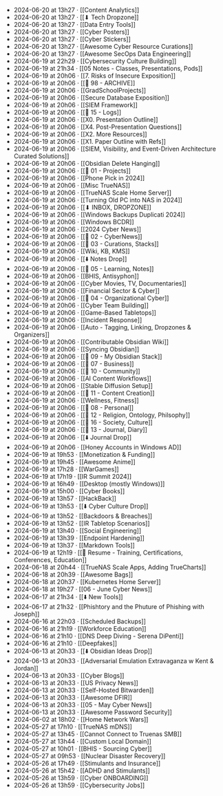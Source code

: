- 2024-06-20 at 13h27 · [[Content Analytics]]
- 2024-06-20 at 13h27 · [[⬇ Tech Dropzone]]
- 2024-06-20 at 13h27 · [[Data Entry Tools]]
- 2024-06-20 at 13h27 · [[Cyber Posters]]
- 2024-06-20 at 13h27 · [[Cyber Stickers]]
- 2024-06-20 at 13h27 · [[Awesome Cyber Resource Curations]]
- 2024-06-20 at 13h27 · [[Awesome SecOps Data Engineering]]
- 2024-06-19 at 22h29 · [[Cybersecurity Culture Building]]
- 2024-06-19 at 21h34 · [[05 Notes - Classes, Presentations, Pods]]
- 2024-06-19 at 20h06 · [[7. Risks of Insecure Exposition]]
- 2024-06-19 at 20h06 · [[📁 98 - ARCHIVE]]
- 2024-06-19 at 20h06 · [[GradSchoolProjects]]
- 2024-06-19 at 20h06 · [[Secure Database Exposition]]
- 2024-06-19 at 20h06 · [[SIEM Framework]]
- 2024-06-19 at 20h06 · [[📁 15 - Logs]]
- 2024-06-19 at 20h06 · [[X0. Presentation Outline]]
- 2024-06-19 at 20h06 · [[X4. Post-Presentation Questions]]
- 2024-06-19 at 20h06 · [[X2. More Resources]]
- 2024-06-19 at 20h06 · [[X1. Paper Outline with Refs]]
- 2024-06-19 at 20h06 · [[SIEM, Visibility, and Event-Driven Architecture Curated Solutions]]
- 2024-06-19 at 20h06 · [[Obsidian Delete Hanging]]
- 2024-06-19 at 20h06 · [[📁 01 - Projects]]
- 2024-06-19 at 20h06 · [[Phone Pick in 2024]]
- 2024-06-19 at 20h06 · [[Misc TrueNAS]]
- 2024-06-19 at 20h06 · [[TrueNAS Scale Home Server]]
- 2024-06-19 at 20h06 · [[Turning Old PC into NAS in 2024]]
- 2024-06-19 at 20h06 · [[⬇ INBOX, DROPZONE]]
- 2024-06-19 at 20h06 · [[Windows Backups Duplicati 2024]]
- 2024-06-19 at 20h06 · [[Windows BCDR]]
- 2024-06-19 at 20h06 · [[2024 Cyber News]]
- 2024-06-19 at 20h06 · [[📁 02 - CyberNews]]
- 2024-06-19 at 20h06 · [[📁 03 - Curations, Stacks]]
- 2024-06-19 at 20h06 · [[Wiki, KB, KMS]]
- 2024-06-19 at 20h06 · [[⬇️ Notes Drop]]
- 2024-06-19 at 20h06 · [[📁 05 - Learning, Notes]]
- 2024-06-19 at 20h06 · [[BHIS, Antisyphon]]
- 2024-06-19 at 20h06 · [[Cyber Movies, TV, Documentaries]]
- 2024-06-19 at 20h06 · [[Financial Sector & Cyber]]
- 2024-06-19 at 20h06 · [[📁 04 - Organizational Cyber]]
- 2024-06-19 at 20h06 · [[Cyber Team Building]]
- 2024-06-19 at 20h06 · [[Game-Based Tabletops]]
- 2024-06-19 at 20h06 · [[Incident Response]]
- 2024-06-19 at 20h06 · [[Auto - Tagging, Linking, Dropzones & Organizers]]
- 2024-06-19 at 20h06 · [[Contributable Obsidian Wiki]]
- 2024-06-19 at 20h06 · [[Syncing Obsidian]]
- 2024-06-19 at 20h06 · [[📁 09 - My Obsidian Stack]]
- 2024-06-19 at 20h06 · [[📁 07 - Business]]
- 2024-06-19 at 20h06 · [[📁 10 - Community]]
- 2024-06-19 at 20h06 · [[AI Content Workflows]]
- 2024-06-19 at 20h06 · [[Stable Diffusion Setup]]
- 2024-06-19 at 20h06 · [[📁 11 - Content Creation]]
- 2024-06-19 at 20h06 · [[Wellness, Fitness]]
- 2024-06-19 at 20h06 · [[📁 08 - Personal]]
- 2024-06-19 at 20h06 · [[📁 12 - Religion, Ontology, Philsophy]]
- 2024-06-19 at 20h06 · [[📁 16 - Society, Culture]]
- 2024-06-19 at 20h06 · [[📁 13 - Journal, Diary]]
- 2024-06-19 at 20h06 · [[⬇️ Journal Drop]]
- 2024-06-19 at 20h06 · [[Honey Accounts in Windows AD]]
- 2024-06-19 at 19h53 · [[Monetization & Funding]]
- 2024-06-19 at 19h45 · [[Awesome Anime]]
- 2024-06-19 at 17h28 · [[WarGames]]
- 2024-06-19 at 17h19 · [[IR Summit 2024]]
- 2024-06-19 at 16h49 · [[Desktop (mostly Windows)]]
- 2024-06-19 at 15h00 · [[Cyber Books]]
- 2024-06-19 at 13h57 · [[HackBack]]
- 2024-06-19 at 13h53 · [[⬇️ Cyber Culture Drop]]
- 2024-06-19 at 13h52 · [[Backdoors & Breaches]]
- 2024-06-19 at 13h52 · [[IR Tabletop Scenarios]]
- 2024-06-19 at 13h40 · [[Social Engineering]]
- 2024-06-19 at 13h39 · [[Endpoint Hardening]]
- 2024-06-19 at 13h37 · [[Markdown Tools]]
- 2024-06-19 at 12h19 · [[📄 Resume - Training, Certifications, Conferences, Education]]
- 2024-06-18 at 20h44 · [[TrueNAS Scale Apps, Adding TrueCharts]]
- 2024-06-18 at 20h39 · [[Awesome Bags]]
- 2024-06-18 at 20h37 · [[Kubernetes Home Server]]
- 2024-06-18 at 19h27 · [[06 - June Cyber News]]
- 2024-06-17 at 21h34 · [[⬇️ New Tools]]
- 2024-06-17 at 21h32 · [[Phishtory and the Phuture of Phishing with Joseph]]
- 2024-06-16 at 22h03 · [[Scheduled Backups]]
- 2024-06-16 at 21h19 · [[Workforce Education]]
- 2024-06-16 at 21h10 · [[DNS Deep Diving - Serena DiPenti]]
- 2024-06-16 at 21h10 · [[Deepfakes]]
- 2024-06-13 at 20h33 · [[⬇️ Obsidian Ideas Drop]]
- 2024-06-13 at 20h33 · [[Adversarial Emulation Extravaganza w Kent & Jordan]]
- 2024-06-13 at 20h33 · [[Cyber Blogs]]
- 2024-06-13 at 20h33 · [[US Privacy News]]
- 2024-06-13 at 20h33 · [[Self-Hosted Bitwarden]]
- 2024-06-13 at 20h33 · [[Awesome DFIR]]
- 2024-06-13 at 20h33 · [[05 - May Cyber News]]
- 2024-06-13 at 20h33 · [[Awesome Password Security]]
- 2024-06-02 at 18h02 · [[Home Network Wars]]
- 2024-05-27 at 17h10 · [[TrueNAS mDNS]]
- 2024-05-27 at 13h45 · [[Cannot Connect to Truenas SMB]]
- 2024-05-27 at 13h44 · [[Custom Local Domain]]
- 2024-05-27 at 10h01 · [[BHIS - Sourcing Cyber]]
- 2024-05-27 at 09h53 · [[Nuclear Disaster Recovery]]
- 2024-05-26 at 17h49 · [[Stimulants and Insurance]]
- 2024-05-26 at 15h42 · [[ADHD and Stimulants]]
- 2024-05-26 at 13h59 · [[Cyber ONBOARDING]]
- 2024-05-26 at 13h59 · [[Cybersecurity Jobs]]
